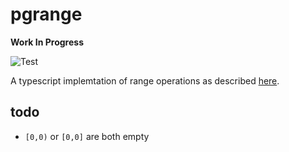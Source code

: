 # pgrange
**Work In Progress**

![Test](https://github.com/qugu2427/pgrange/actions/workflows/test.yml/badge.svg)

A typescript implemtation of range operations as described [here](https://www.postgresql.org/docs/9.3/functions-range.html).

## todo
- `[0,0)` or `[0,0]` are both empty